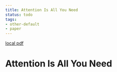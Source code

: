 ```yaml
---
title: Attention Is All You Need
status: todo
tags:
- other-default
- paper
---
```


[local pdf](../../../pdfs/Attention%20Is%20All%20You%20Need.pdf)

# Attention Is All You Need
